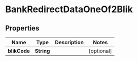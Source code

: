 

# BankRedirectDataOneOf2Blik


## Properties

| Name | Type | Description | Notes |
|------------ | ------------- | ------------- | -------------|
|**blikCode** | **String** |  |  [optional] |



